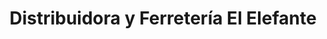 ---
title: "Distribuidora y Ferretería El Elefante"
url: /ciudad-de-guatemala/distribuidora-y-ferreteria-el-elefante/
shop: hardware
---